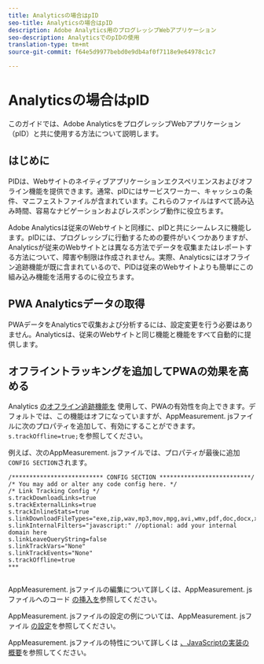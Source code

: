 ```yaml
---
title: Analyticsの場合はpID
seo-title: Analyticsの場合はpID
description: Adobe Analytics用のプログレッシブWebアプリケーション
seo-description: AnalyticsでのpIDの使用
translation-type: tm+mt
source-git-commit: f64e5d9977bebd0e9db4af0f7118e9e64978c1c7

---
```



# Analyticsの場合はpID

このガイドでは、Adobe AnalyticsをプログレッシブWebアプリケーション（pID）と共に使用する方法について説明します。

## はじめに

PIDは、Webサイトのネイティブアプリケーションエクスペリエンスおよびオフライン機能を提供できます。通常、pIDにはサービスワーカー、キャッシュの条件、マニフェストファイルが含まれています。これらのファイルはすべて読み込み時間、容易なナビゲーションおよびレスポンシブ動作に役立ちます。

Adobe Analyticsは従来のWebサイトと同様に、pIDと共にシームレスに機能します。pIDには、プログレッシブに行動するための要件がいくつかありますが、Analyticsが従来のWebサイトとは異なる方法でデータを収集またはレポートする方法について、障害や制限は作成されません。実際、Analyticsにはオフライン追跡機能が既に含まれているので、PIDは従来のWebサイトよりも簡単にこの組み込み機能を活用するのに役立ちます。

## PWA Analyticsデータの取得

PWAデータをAnalyticsで収集および分析するには、設定変更を行う必要はありません。Analyticsは、従来のWebサイトと同じ機能と機能をすべて自動的に提供します。

## オフライントラッキングを追加してPWAの効果を高める

Analytics [のオフライン追跡機能を](https://docs.adobe.com/content/help/en/analytics/implementation/javascript-implementation/offline-tracking.html) 使用して、PWAの有効性を向上できます。デフォルトでは、この機能はオフになっていますが、AppMeasurement. jsファイルに次のプロパティを追加して、有効にすることができます。 `s.trackOffline=true;`を参照してください。

例えば、次のAppMeasurement. jsファイルでは、プロパティが最後に追加 `CONFIG SECTION`されます。

```
/************************** CONFIG SECTION **************************/ 
/* You may add or alter any code config here. */ 
/* Link Tracking Config */ 
s.trackDownloadLinks=true 
s.trackExternalLinks=true 
s.trackInlineStats=true 
s.linkDownloadFileTypes="exe,zip,wav,mp3,mov,mpg,avi,wmv,pdf,doc,docx,xls,xlsx,ppt,pptx" 
s.linkInternalFilters="javascript:" //optional: add your internal domain here 
s.linkLeaveQueryString=false 
s.linkTrackVars="None" 
s.linkTrackEvents="None" 
s.trackOffline=true
***
    
```


AppMeasurement. jsファイルの編集について詳しくは、AppMeasurement. jsファイルへのコード [の挿入を](https://docs.adobe.com/content/help/en/analytics/implementation/implement-analytics-with-dtm/analytics-tool/t-appmeasurement-code.html)参照してください。

AppMeasurement. jsファイルの設定の例については、AppMeasurement. jsファイル [の設定](https://docs.adobe.com/content/help/en/analytics/implementation/javascript-implementation/appmeasure-mjs-pagecode.html#section_042412C29CC249E298F19B2BC2F43CE7)を参照してください。

AppMeasurement. jsファイルの特性について詳しくは [、JavaScriptの実装の概要](https://docs.adobe.com/content/help/en/analytics/implementation/javascript-implementation/appmeasurement-js/appmeasure-mjs.html)を参照してください。
